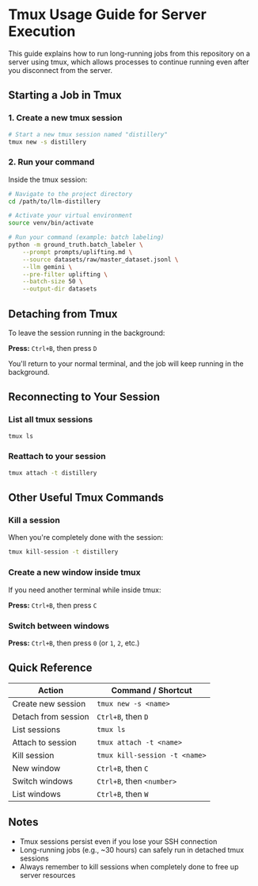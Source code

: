 # Tmux Usage Guide for Server Execution

This guide explains how to run long-running jobs from this repository on a server using tmux, which allows processes to continue running even after you disconnect from the server.

## Starting a Job in Tmux

### 1. Create a new tmux session

```bash
# Start a new tmux session named "distillery"
tmux new -s distillery
```

### 2. Run your command

Inside the tmux session:

```bash
# Navigate to the project directory
cd /path/to/llm-distillery

# Activate your virtual environment
source venv/bin/activate

# Run your command (example: batch labeling)
python -m ground_truth.batch_labeler \
    --prompt prompts/uplifting.md \
    --source datasets/raw/master_dataset.jsonl \
    --llm gemini \
    --pre-filter uplifting \
    --batch-size 50 \
    --output-dir datasets
```

  <!-- 1. Uplifting:
  python -m ground_truth.batch_labeler \
      --prompt prompts/uplifting.md \
      --source datasets/raw/master_dataset.jsonl \
      --llm gemini-flash \
      --pre-filter uplifting \
      --batch-size 50 \
      --output-dir datasets

  2. Sustainability:
  python -m ground_truth.batch_labeler \
      --prompt prompts/sustainability.md \
      --source datasets/raw/master_dataset.jsonl \
      --llm gemini \
      --pre-filter sustainability \
      --batch-size 50 \
      --output-dir datasets

  3. SEECE:
  python -m ground_truth.batch_labeler \
      --prompt prompts/seece-energy-tech.md \
      --source datasets/raw/master_dataset.jsonl \
      --llm gemini \
      --pre-filter seece \
      --batch-size 50 \
      --output-dir datasets -->

## Detaching from Tmux

To leave the session running in the background:

**Press:** `Ctrl+B`, then press `D`

You'll return to your normal terminal, and the job will keep running in the background.

## Reconnecting to Your Session

### List all tmux sessions

```bash
tmux ls
```

### Reattach to your session

```bash
tmux attach -t distillery
```

## Other Useful Tmux Commands

### Kill a session

When you're completely done with the session:

```bash
tmux kill-session -t distillery
```

### Create a new window inside tmux

If you need another terminal while inside tmux:

**Press:** `Ctrl+B`, then press `C`

### Switch between windows

**Press:** `Ctrl+B`, then press `0` (or `1`, `2`, etc.)

## Quick Reference

| Action | Command / Shortcut |
|--------|-------------------|
| Create new session | `tmux new -s <name>` |
| Detach from session | `Ctrl+B`, then `D` |
| List sessions | `tmux ls` |
| Attach to session | `tmux attach -t <name>` |
| Kill session | `tmux kill-session -t <name>` |
| New window | `Ctrl+B`, then `C` |
| Switch windows | `Ctrl+B`, then `<number>` |
| List windows | `Ctrl+B`, then `W` |

## Notes

- Tmux sessions persist even if you lose your SSH connection
- Long-running jobs (e.g., ~30 hours) can safely run in detached tmux sessions
- Always remember to kill sessions when completely done to free up server resources
